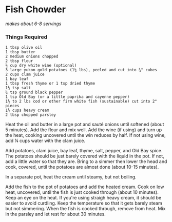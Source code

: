 Fish Chowder
=============
_makes about 6-8 servings_

### Things Required

    1 tbsp olive oil
    1 tbsp butter
    2 medium onions chopped
    2 tbsp flour
    ½ cup dry white wine (optional)
    3 large yukon gold potatoes (1¼ lbs), peeled and cut into ¾" cubes
    2 cups clam juice
    1 bay leaf
    1 tbsp fresh thyme or 1 tsp dried thyme
    1½ tsp salt
    ¼ tsp ground black pepper
    1 tsp Old Bay (or a little paprika and cayenne pepper)
    1½ to 2 lbs cod or other firm white fish (sustainable) cut into 2" pieces
    1½ cups heavy cream
    2 tbsp chopped parsley

Heat the oil and butter in a large pot and sauté onions until softened (about 5 minutes). Add the flour and mix well. Add the wine (if using) and turn up the heat, cooking uncovered until the win reduces by half. If not using wine, add ¼ cups water with the clam juice.

Add potatoes, clam juice, bay leaf, thyme, salt, pepper, and Old Bay spice. The potatoes should be just barely covered with the liquid in the pot. If not, add a little water so that they are. Bring to a simmer then lower the head and cook, covered, until the potatoes are almost done (about 10-15 minutes).

In a separate pot, heat the cream until steamy, but not boiling.

Add the fish to the pot of potatoes and add the heated cream. Cook on low heat, uncovered, until the fish is just cooked through (about 10 minutes). Keep an eye on the heat. If you're using straigh heavy cream, it should be easier to avoid curdling. Keep the temperature so that it gets barely steam but not simmering. When the fish is cooked through, remove from heat. Mix in the parsley and let rest for about 30 minutes.